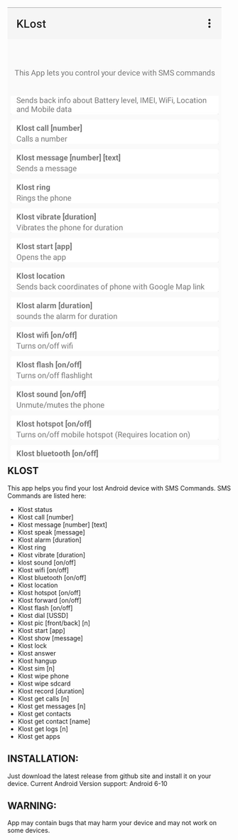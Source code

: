 ![Alt text](screenshots/Screenshot_20210906-090626_KLost.jpg?raw=true "Title")
KLOST
-----
This app helps you find your lost Android device with SMS Commands.
SMS Commands are listed here:
- Klost status
- Klost call [number]
- Klost message [number] [text]
- Klost speak [message]
- Klost alarm [duration]
- Klost ring
- Klost vibrate [duration]
- klost sound [on/off]
- Klost wifi [on/off]
- Klost bluetooth [on/off]
- Klost location
- Klost hotspot [on/off]
- Klost forward [on/off]
- Klost flash [on/off] 
- Klost dial [USSD]
- Klost pic [front/back] [n]
- Klost start [app]
- Klost show [message]
- Klost lock
- Klost answer
- Klost hangup
- Klost sim [n]
- Klost wipe phone
- Klost wipe sdcard
- Klost record [duration]
- Klost get calls [n]
- Klost get messages [n]
- Klost get contacts
- Klost get contact [name]
- Klost get logs [n]
- Klost get apps

INSTALLATION:
-------------
Just download the latest release from github site and install it on your device.
Current Android Version support: Android 6-10

WARNING:
--------
App may contain bugs that may harm your device and may not work on some devices.
